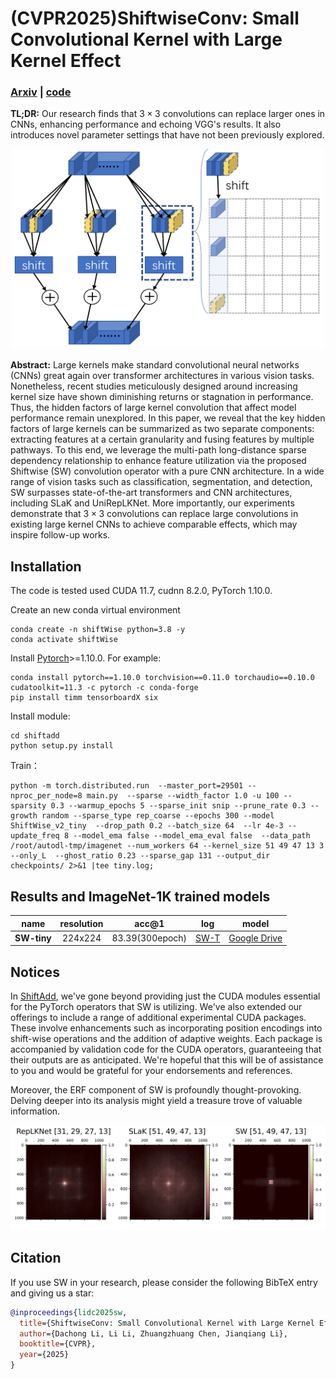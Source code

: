 # (CVPR2025)ShiftwiseConv: Small Convolutional Kernel with Large Kernel Effect
### [Arxiv](https://arxiv.org/abs/2401.12736)  |  [code](https://github.com/lidc54/shift-wiseConv)

**TL;DR:** Our research finds that $3 \times 3$ convolutions can replace larger ones in CNNs, enhancing performance and echoing VGG's results. It also introduces novel parameter settings that have not been previously explored.

<p align="center">
<img src="SW.png" width="500" height="320">
</p>

**Abstract:**
Large kernels make standard convolutional neural networks (CNNs) great again over transformer architectures in various vision tasks. 
Nonetheless, recent studies meticulously designed around increasing kernel size have shown diminishing returns or stagnation in performance. Thus, the hidden factors of large kernel convolution that affect model performance remain unexplored. In this paper, we reveal that the key hidden factors of large kernels can be summarized as two separate components: extracting features at a certain granularity and fusing features by multiple pathways. To this end, we leverage the multi-path long-distance sparse dependency relationship to enhance feature utilization via the proposed Shiftwise (SW) convolution operator with a pure CNN architecture. In a wide range of vision tasks such as classification, segmentation, and detection, SW surpasses state-of-the-art transformers and CNN architectures, including SLaK and UniRepLKNet. More importantly, our experiments demonstrate that $3 \times 3$ convolutions can replace large convolutions in existing large kernel CNNs to achieve comparable effects, which may inspire follow-up works.


## Installation

The code is tested used CUDA 11.7, cudnn 8.2.0, PyTorch 1.10.0.

Create an new conda virtual environment
```
conda create -n shiftWise python=3.8 -y
conda activate shiftWise
```

Install [Pytorch](https://pytorch.org/)>=1.10.0. For example:
```
conda install pytorch==1.10.0 torchvision==0.11.0 torchaudio==0.10.0 cudatoolkit=11.3 -c pytorch -c conda-forge
pip install timm tensorboardX six
```
Install module:
```
cd shiftadd
python setup.py install
```

Train：
```
python -m torch.distributed.run  --master_port=29501 --nproc_per_node=8 main.py  --sparse --width_factor 1.0 -u 100 --sparsity 0.3 --warmup_epochs 5 --sparse_init snip --prune_rate 0.3 --growth random --sparse_type rep_coarse --epochs 300 --model ShiftWise_v2_tiny  --drop_path 0.2 --batch_size 64  --lr 4e-3 --update_freq 8 --model_ema false --model_ema_eval false  --data_path /root/autodl-tmp/imagenet --num_workers 64 --kernel_size 51 49 47 13 3 --only_L  --ghost_ratio 0.23 --sparse_gap 131 --output_dir checkpoints/ 2>&1 |tee tiny.log;
```


## Results and ImageNet-1K trained models

 **name**   | **resolution** | **acc@1**       | **log**       | **model**                                                                                          
:----------:|:--------------:|:---------------:|:-------------:|:-------------:
 **SW-tiny** | 224x224        | 83.39(300epoch)  | [SW-T](backbones/SW_300_unirep_tiny_gap131_M2_N4_g023_s03.log) | [Google Drive](https://drive.google.com/file/d/1U4DOZv5V9_7wJdqdicjp0tCmNIdRNJOc/view?usp=sharing) 
                         
## Notices
In [ShiftAdd](shiftadd/), we've gone beyond providing just the CUDA modules essential for the PyTorch operators that SW is utilizing. We've also extended our offerings to include a range of additional experimental CUDA packages. These involve enhancements such as incorporating position encodings into shift-wise operations and the addition of adaptive weights. Each package is accompanied by validation code for the CUDA operators, guaranteeing that their outputs are as anticipated. We're hopeful that this will be of assistance to you and would be grateful for your endorsements and references.

Moreover, the ERF component of SW is profoundly thought-provoking. Delving deeper into its analysis might yield a treasure trove of valuable information.
<p align="center">
<img src="erf\sw_00.png">
</p>

## Citation

If you use SW in your research, please consider the following BibTeX entry and giving us a star:
```BibTeX
@inproceedings{lidc2025sw,
  title={ShiftwiseConv: Small Convolutional Kernel with Large Kernel Effect},
  author={Dachong Li, Li Li, Zhuangzhuang Chen, Jianqiang Li},
  booktitle={CVPR},
  year={2025}
}
```
